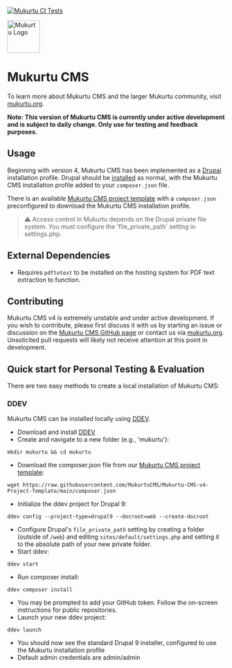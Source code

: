 [![Mukurtu CI Tests](https://github.com/MukurtuCMS/Mukurtu-CMS/actions/workflows/build-and-test.yml/badge.svg)](https://github.com/MukurtuCMS/Mukurtu-CMS/actions/workflows/build-and-test.yml)

<img alt="Mukurtu Logo" src="https://mukurtu.org/wp-content/uploads/2017/02/cropped-Mukurtu-dc8633.png" height="75px">

# Mukurtu CMS
To learn more about Mukurtu CMS and the larger Mukurtu community, visit [mukurtu.org](https://mukurtu.org/).

**Note: This version of Mukurtu CMS is currently under active development and is subject to daily change. Only use for testing and feedback purposes.**


## Usage
Beginning with version 4, Mukurtu CMS has been implemented as a [Drupal](https://www.drupal.org/) installation profile. Drupal should be [installed](https://www.drupal.org/docs/installing-drupal) as normal, with the Mukurtu CMS installation profile added to your `composer.json` file.

There is an available [Mukurtu CMS project template](https://github.com/MukurtuCMS/Mukurtu-CMS-v4-Project-Template) with a `composer.json` preconfigured to download the Mukurtu CMS installation profile.

> :warning: Access control in Mukurtu depends on the Drupal private file system. You must configure the 'file_private_path' setting in settings.php.

## External Dependencies
* Requires `pdftotext` to be installed on the hosting system for PDF text extraction to function.

## Contributing
Mukurtu CMS v4 is extremely unstable and under active development. If you wish to contribute, please first discuss it with us by starting an issue or discussion on the [Mukurtu CMS GitHub page](https://github.com/MukurtuCMS/Mukurtu-CMS) or contact us via [mukurtu.org](https://mukurtu.org/). Unsolicited pull requests will likely not receive attention at this point in development.

## Quick start for Personal Testing & Evaluation
There are two easy methods to create a local installation of Mukurtu CMS:
### DDEV
Mukurtu CMS can be installed locally using [DDEV](https://ddev.com/).
* Download and install [DDEV](https://github.com/drud/ddev)
* Create and navigate to a new folder (e.g., 'mukurtu'):
```
mkdir mukurtu && cd mukurtu
```
* Download the composer.json file from our [Mukurtu CMS project template](https://github.com/MukurtuCMS/Mukurtu-CMS-v4-Project-Template):
```
wget https://raw.githubusercontent.com/MukurtuCMS/Mukurtu-CMS-v4-Project-Template/main/composer.json
```
* Initialize the ddev project for Drupal 9:
```
ddev config --project-type=drupal9 --docroot=web --create-docroot
```
* Configure Drupal's `file_private_path` setting by creating a folder (outside of `/web`) and editing `sites/default/settings.php` and setting it to the absolute path of your new private folder.
* Start ddev:
```
ddev start
```
* Run composer install:
```
ddev composer install
```
* You may be prompted to add your GitHub token. Follow the on-screen instructions for public repositories.
* Launch your new ddev project:
```
ddev launch
```
* You should now see the standard Drupal 9 installer, configured to use the Mukurtu installation profile
* Default admin credentials are admin/admin
